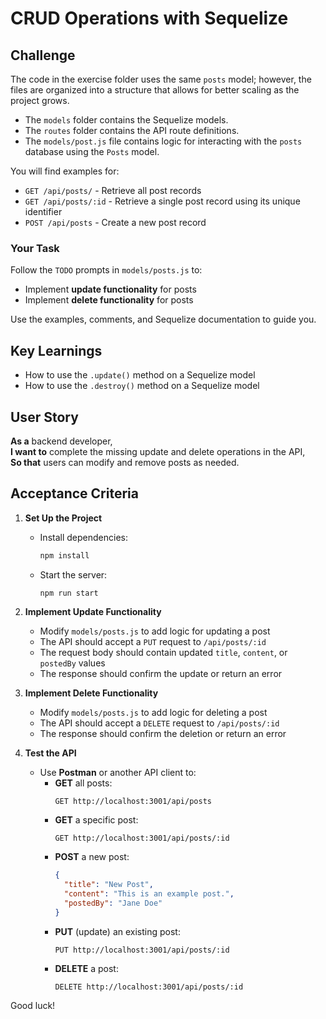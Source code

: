 # CRUD Operations with Sequelize

## Challenge

The code in the exercise folder uses the same `posts` model; however, the files are organized into a structure that allows for better scaling as the project grows.

- The `models` folder contains the Sequelize models.
- The `routes` folder contains the API route definitions.
- The `models/post.js` file contains logic for interacting with the `posts` database using the `Posts` model.

You will find examples for:

- `GET /api/posts/` - Retrieve all post records
- `GET /api/posts/:id` - Retrieve a single post record using its unique identifier
- `POST /api/posts` - Create a new post record

### Your Task

Follow the `TODO` prompts in `models/posts.js` to:

- Implement **update functionality** for posts
- Implement **delete functionality** for posts

Use the examples, comments, and Sequelize documentation to guide you.

## Key Learnings

- How to use the `.update()` method on a Sequelize model
- How to use the `.destroy()` method on a Sequelize model

## User Story

**As a** backend developer,  
**I want to** complete the missing update and delete operations in the API,  
**So that** users can modify and remove posts as needed.

## Acceptance Criteria

1. **Set Up the Project**

   - Install dependencies:
     ```sh
     npm install
     ```
   - Start the server:
     ```sh
     npm run start
     ```

2. **Implement Update Functionality**

   - Modify `models/posts.js` to add logic for updating a post
   - The API should accept a `PUT` request to `/api/posts/:id`
   - The request body should contain updated `title`, `content`, or `postedBy` values
   - The response should confirm the update or return an error

3. **Implement Delete Functionality**

   - Modify `models/posts.js` to add logic for deleting a post
   - The API should accept a `DELETE` request to `/api/posts/:id`
   - The response should confirm the deletion or return an error

4. **Test the API**
   - Use **Postman** or another API client to:
     - **GET** all posts:
       ```
       GET http://localhost:3001/api/posts
       ```
     - **GET** a specific post:
       ```
       GET http://localhost:3001/api/posts/:id
       ```
     - **POST** a new post:
       ```json
       {
         "title": "New Post",
         "content": "This is an example post.",
         "postedBy": "Jane Doe"
       }
       ```
     - **PUT** (update) an existing post:
       ```
       PUT http://localhost:3001/api/posts/:id
       ```
     - **DELETE** a post:
       ```
       DELETE http://localhost:3001/api/posts/:id
       ```

Good luck!
